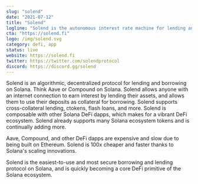 ```yaml
---
slug: "solend"
date: "2021-07-12"
title: "Solend"
logline: "Solend is the autonomous interest rate machine for lending and borrowing on Solana."
cta: "https://solend.fi"
logo: /img/solend.svg
category: defi, app
status: live
website: https://solend.fi
twitter: https://twitter.com/solendprotocol
discord: https://discord.gg/solend
---
```


Solend is an algorithmic, decentralized protocol for lending and borrowing on Solana. Think Aave or Compound on Solana. Solend allows anyone with an internet connection to earn interest by lending their assets, and allows them to use their deposits as collateral for borrowing. Solend supports cross-collateral lending, ctokens, flash loans, and more. Solend is composable with other Solana DeFi dapps, which makes for a vibrant DeFi ecosystem. Solend already supports many Solana ecosystem tokens and is continually adding more.

Aave, Compound, and other DeFi dapps are expensive and slow due to being built on Ethereum. Solend is 100x cheaper and faster thanks to Solana's scaling innovations.

Solend is the easiest-to-use and most secure borrowing and lending protocol on Solana, and is quickly becoming a core DeFi primitive of the Solana ecosystem.
